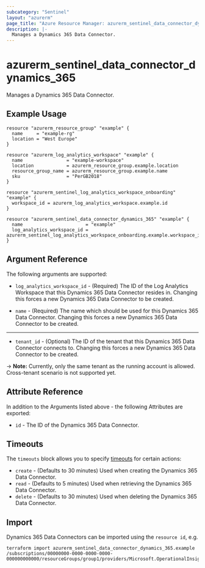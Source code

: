 ```yaml
---
subcategory: "Sentinel"
layout: "azurerm"
page_title: "Azure Resource Manager: azurerm_sentinel_data_connector_dynamics_365"
description: |-
  Manages a Dynamics 365 Data Connector.
---
```


# azurerm_sentinel_data_connector_dynamics_365

Manages a Dynamics 365 Data Connector.

## Example Usage

```hcl
resource "azurerm_resource_group" "example" {
  name     = "example-rg"
  location = "West Europe"
}

resource "azurerm_log_analytics_workspace" "example" {
  name                = "example-workspace"
  location            = azurerm_resource_group.example.location
  resource_group_name = azurerm_resource_group.example.name
  sku                 = "PerGB2018"
}

resource "azurerm_sentinel_log_analytics_workspace_onboarding" "example" {
  workspace_id = azurerm_log_analytics_workspace.example.id
}

resource "azurerm_sentinel_data_connector_dynamics_365" "example" {
  name                       = "example"
  log_analytics_workspace_id = azurerm_sentinel_log_analytics_workspace_onboarding.example.workspace_id
}
```

## Argument Reference

The following arguments are supported:

* `log_analytics_workspace_id` - (Required) The ID of the Log Analytics Workspace that this Dynamics 365 Data Connector resides in. Changing this forces a new Dynamics 365 Data Connector to be created.

* `name` - (Required) The name which should be used for this Dynamics 365 Data Connector. Changing this forces a new Dynamics 365 Data Connector to be created.

---

* `tenant_id` - (Optional) The ID of the tenant that this Dynamics 365 Data Connector connects to. Changing this forces a new Dynamics 365 Data Connector to be created.

-> **Note:** Currently, only the same tenant as the running account is allowed. Cross-tenant scenario is not supported yet.

## Attribute Reference

In addition to the Arguments listed above - the following Attributes are exported:

* `id` - The ID of the Dynamics 365 Data Connector.

## Timeouts

The `timeouts` block allows you to specify [timeouts](https://developer.hashicorp.com/terraform/language/resources/configure#define-operation-timeouts) for certain actions:

* `create` - (Defaults to 30 minutes) Used when creating the Dynamics 365 Data Connector.
* `read` - (Defaults to 5 minutes) Used when retrieving the Dynamics 365 Data Connector.
* `delete` - (Defaults to 30 minutes) Used when deleting the Dynamics 365 Data Connector.

## Import

Dynamics 365 Data Connectors can be imported using the `resource id`, e.g.

```shell
terraform import azurerm_sentinel_data_connector_dynamics_365.example /subscriptions/00000000-0000-0000-0000-000000000000/resourceGroups/group1/providers/Microsoft.OperationalInsights/workspaces/workspace1/providers/Microsoft.SecurityInsights/dataConnectors/dc1
```
